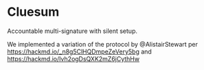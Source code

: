 # Cluesum

Accountable multi-signature with silent setup.

We implemented a variation of the protocol by @AlistairStewart per https://hackmd.io/_n8g5ClHQDmpeZeVery5bg and https://hackmd.io/Ivh2ogDsQXK2mZ6jCythHw

